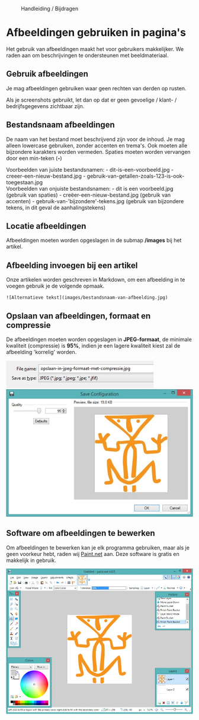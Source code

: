 <properties>
	<page>
		<title>Afbeeldingen</title>
	</page>
	<menu>
		<position>Handleiding / Bijdragen</position>
		<title>Afbeeldingen</title>
	</menu>
</properties>

# Afbeeldingen gebruiken in pagina's #

Het gebruik van afbeeldingen maakt het voor gebruikers makkelijker. We raden aan om beschrijvingen te ondersteunen met beeldmateriaal. 

## Gebruik afbeeldingen ##

Je mag afbeeldingen gebruiken waar geen rechten van derden op rusten. 

<div class="info">
Als je <label keyword="screenshot">screenshots</label> gebruikt, let dan op dat er geen gevoelige / klant- / bedrijfsgegevens zichtbaar zijn.
</div>

## Bestandsnaam afbeeldingen ##

De naam van het bestand moet beschrijvend zijn voor de inhoud. Je mag alleen <label>lowercase</label> gebruiken, zonder accenten en trema's. Ook moeten alle bijzondere karakters worden vermeden. Spaties moeten worden vervangen door een min-teken (**-**)


<div class="info">
Voorbeelden van juiste bestandsnamen:
- dit-is-een-voorbeeld.jpg
- creeer-een-nieuw-bestand.jpg
- gebruik-van-getallen-zoals-123-is-ook-toegestaan.jpg
</div>


<div class="waning">
Voorbeelden van onjuiste bestandsnamen:
- dit is een voorbeeld.jpg (gebruik van spaties)
- creëer-een-nieuw-bestand.jpg (gebruik van accenten)
- gebruik-van-'bijzondere'-tekens.jpg (gebruik van bijzondere tekens, in dit geval de aanhalingstekens)
</div>

 

## Locatie afbeeldingen ##

Afbeeldingen moeten worden opgeslagen in de submap **/images** bij het artikel.   



## Afbeelding invoegen bij een artikel ##

Onze artikelen worden geschreven in <label>Markdown</label>, om een afbeelding in te voegen gebruik je de volgende opmaak.

	![Alternatieve tekst](images/bestandsnaam-van-afbeelding.jpg)




## Opslaan van afbeeldingen, formaat en compressie ##
De afbeeldingen moeten worden opgeslagen in **JPEG-formaat**, de minimale kwaliteit (compressie) is **95%**, indien je een lagere kwaliteit kiest zal de afbeelding 'korrelig' worden.

![Opslaan in JPEG formaat](images/opslaan-in-jpeg-formaat.jpg)
![Opslaan in JPEG formaat met compressie](images/opslaan-in-jpeg-formaat-met-compressie.jpg)




## Software om afbeeldingen te bewerken ##

Om afbeeldingen te bewerken kan je elk programma gebruiken, maar als je geen voorkeur hebt, raden wij [Paint.net](http://www.dotpdn.com/downloads/pdn.html "Paint.net") aan. Deze software is gratis en makkelijk in gebruik.

![Paint.net](images/paint-net.jpg)



